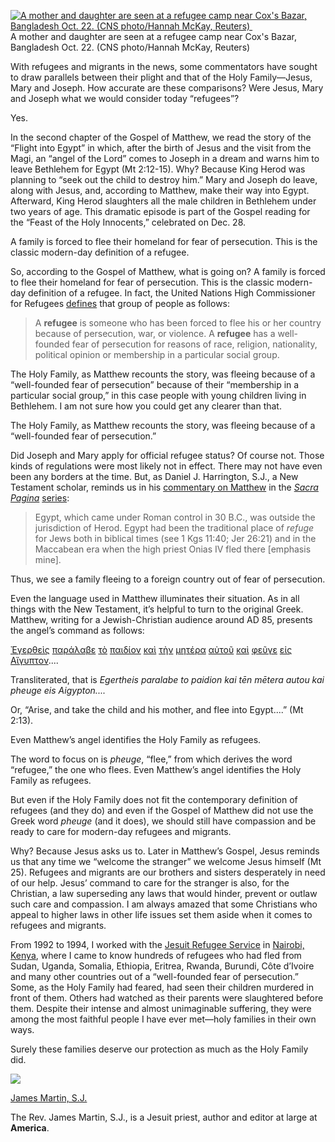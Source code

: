[![A mother and daughter are seen at a refugee camp near Cox's Bazar, Bangladesh Oct. 22. (CNS photo/Hannah McKay, Reuters) ](https://www.americamagazine.org/sites/default/files/styles/article_image_750_x_503_/public/main_image/mother.png?itok=aTtpGbe3)](https://www.americamagazine.org/sites/default/files/main_image/mother.png)A mother and daughter are seen at a refugee camp near Cox's Bazar, Bangladesh Oct. 22. (CNS photo/Hannah McKay, Reuters) 

With refugees and migrants in the news, some commentators have sought to draw parallels between their plight and that of the Holy Family—Jesus, Mary and Joseph. How accurate are these comparisons? Were Jesus, Mary and Joseph what we would consider today “refugees”?

Yes.

In the second chapter of the Gospel of Matthew, we read the story of the “Flight into Egypt” in which, after the birth of Jesus and the visit from the Magi, an “angel of the Lord” comes to Joseph in a dream and warns him to leave Bethlehem for Egypt (Mt 2:12-15). Why? Because King Herod was planning to “seek out the child to destroy him.” Mary and Joseph do leave, along with Jesus, and, according to Matthew, make their way into Egypt. Afterward, King Herod slaughters all the male children in Bethlehem under two years of age. This dramatic episode is part of the Gospel reading for the “Feast of the Holy Innocents,” celebrated on Dec. 28.

A family is forced to flee their homeland for fear of persecution. This is the classic modern-day definition of a refugee.

So, according to the Gospel of Matthew, what is going on? A family is forced to flee their homeland for fear of persecution. This is the classic modern-day definition of a refugee. In fact, the United Nations High Commissioner for Refugees[](https://www.unrefugees.org/refugee-facts/what-is-a-refugee/) [defines](https://www.unrefugees.org/refugee-facts/what-is-a-refugee/) that group of people as follows:

> A **refugee** is someone who has been forced to flee his or her country because of persecution, war, or violence. A **refugee** has a well-founded fear of persecution for reasons of race, religion, nationality, political opinion or membership in a particular social group.

The Holy Family, as Matthew recounts the story, was fleeing because of a “well-founded fear of persecution” because of their “membership in a particular social group,” in this case people with young children living in Bethlehem. I am not sure how you could get any clearer than that.

The Holy Family, as Matthew recounts the story, was fleeing because of a “well-founded fear of persecution.”

Did Joseph and Mary apply for official refugee status? Of course not. Those kinds of regulations were most likely not in effect. There may not have even been any borders at the time. But, as Daniel J. Harrington, S.J., a New Testament scholar, reminds us in his [commentary on Matthew](https://litpress.org/Products/5803/Sacra-Pagina-The-Gospel-of-Matthew) in the _[Sacra Pagina](https://litpress.org/Products/5982/Sacra-Pagina)_ [series](https://litpress.org/Products/5982/Sacra-Pagina):

> Egypt, which came under Roman control in 30 B.C., was outside the jurisdiction of Herod. Egypt had been the traditional place of _refuge_ for Jews both in biblical times (see 1 Kgs 11:40; Jer 26:21) and in the Maccabean era when the high priest Onias IV fled there \[emphasis mine\].

Thus, we see a family fleeing to a foreign country out of fear of persecution.

Even the language used in Matthew illuminates their situation. As in all things with the New Testament, it’s helpful to turn to the original Greek. Matthew, writing for a Jewish-Christian audience around AD 85, presents the angel’s command as follows:

[Ἐγερθεὶς](http://biblehub.com/greek/1453.htm) [παράλαβε](http://biblehub.com/greek/3880.htm) [τὸ](http://biblehub.com/greek/3588.htm) [παιδίον](http://biblehub.com/greek/3813.htm) [καὶ](http://biblehub.com/greek/2532.htm) [τὴν](http://biblehub.com/greek/3588.htm) [μητέρα](http://biblehub.com/greek/3384.htm) [αὐτοῦ](http://biblehub.com/greek/846.htm) [καὶ](http://biblehub.com/greek/2532.htm) [φεῦγε](http://biblehub.com/greek/5343.htm) [εἰς](http://biblehub.com/greek/1519.htm) [Αἴγυπτoν](http://biblehub.com/greek/125.htm)....

Transliterated, that is _Egertheis paralabe to paidion kai tēn mētera autou kai pheuge eis Aigypton...._

Or, “Arise, and take the child and his mother, and flee into Egypt....” (Mt 2:13).

Even Matthew’s angel identifies the Holy Family as refugees.

The word to focus on is _pheuge_, “flee,” from which derives the word “refugee,” the one who flees. Even Matthew’s angel identifies the Holy Family as refugees.

But even if the Holy Family does not fit the contemporary definition of refugees (and they do) and even if the Gospel of Matthew did not use the Greek word _pheuge_ (and it does), we should still have compassion and be ready to care for modern-day refugees and migrants.

Why? Because Jesus asks us to. Later in Matthew’s Gospel, Jesus reminds us that any time we “welcome the stranger” we welcome Jesus himself (Mt 25). Refugees and migrants are our brothers and sisters desperately in need of our help. Jesus’ command to care for the stranger is also, for the Christian, a law superseding any laws that would hinder, prevent or outlaw such care and compassion. I am always amazed that some Christians who appeal to higher laws in other life issues set them aside when it comes to refugees and migrants.

From 1992 to 1994, I worked with the [Jesuit Refugee Service](http://en.jrs.net/) in [Nairobi, Kenya](http://www.jrsea.org/), where I came to know hundreds of refugees who had fled from Sudan, Uganda, Somalia, Ethiopia, Eritrea, Rwanda, Burundi, Côte d’Ivoire and many other countries out of a “well-founded fear of persecution.” Some, as the Holy Family had feared, had seen their children murdered in front of them. Others had watched as their parents were slaughtered before them. Despite their intense and almost unimaginable suffering, they were among the most faithful people I have ever met—holy families in their own ways.

Surely these families deserve our protection as much as the Holy Family did.

![](https://www.americamagazine.org/sites/default/files/styles/medium/public/profile_photo/martin-headshot-2022.jpg?itok=FXE4yes6)

[James Martin, S.J.](https://www.americamagazine.org/voices/james-martin-sj)

The Rev. James Martin, S.J., is a Jesuit priest, author and editor at large at **America**.